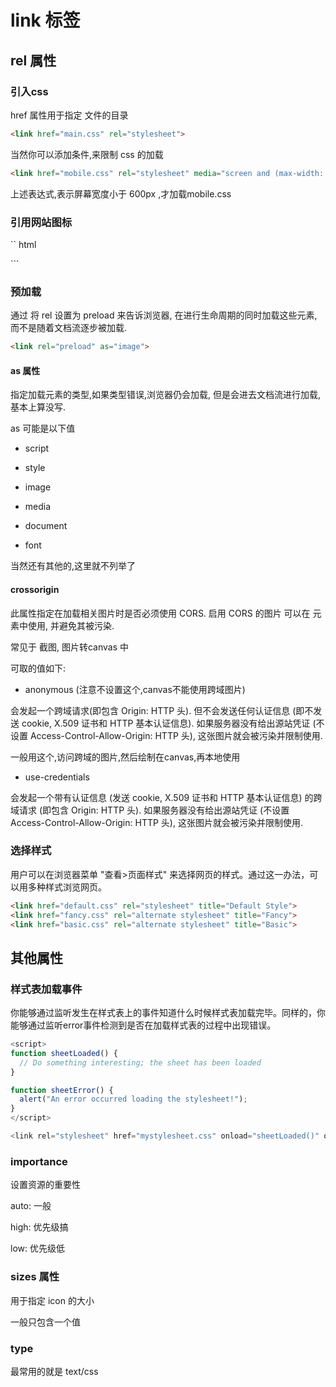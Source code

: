 # link 标签

## rel 属性

### 引入css

href 属性用于指定 文件的目录

``` html
<link href="main.css" rel="stylesheet">
```

当然你可以添加条件,来限制 css 的加载

``` html
<link href="mobile.css" rel="stylesheet" media="screen and (max-width: 600px)">
```

上述表达式,表示屏幕宽度小于 600px ,才加载mobile.css
### 引用网站图标

`` html
<link rel="icon" href="favicon.ico">
```

### 预加载

通过 将 rel 设置为 preload 来告诉浏览器, 在进行生命周期的同时加载这些元素,而不是随着文档流逐步被加载.

``` html
<link rel="preload" as="image">
```
#### as 属性

指定加载元素的类型,如果类型错误,浏览器仍会加载, 但是会进去文档流进行加载,基本上算没写.

as 可能是以下值

* script

* style

* image

* media

* document

* font

当然还有其他的,这里就不列举了

#### crossorigin

此属性指定在加载相关图片时是否必须使用 CORS. 启用 CORS 的图片 可以在 <canvas> 元素中使用, 并避免其被污染.
 
常见于 截图, 图片转canvas 中

可取的值如下:

* anonymous (注意不设置这个,canvas不能使用跨域图片)


会发起一个跨域请求(即包含 Origin: HTTP 头). 但不会发送任何认证信息 (即不发送 cookie, X.509 证书和 HTTP 基本认证信息). 如果服务器没有给出源站凭证 (不设置 Access-Control-Allow-Origin: HTTP 头), 这张图片就会被污染并限制使用.

一般用这个,访问跨域的图片,然后绘制在canvas,再本地使用

* use-credentials

会发起一个带有认证信息 (发送 cookie, X.509 证书和 HTTP 基本认证信息) 的跨域请求 (即包含 Origin: HTTP 头). 如果服务器没有给出源站凭证 (不设置 Access-Control-Allow-Origin: HTTP 头), 这张图片就会被污染并限制使用.

### 选择样式

用户可以在浏览器菜单 "查看>页面样式" 来选择网页的样式。通过这一办法，可以用多种样式浏览网页。

``` html
<link href="default.css" rel="stylesheet" title="Default Style">
<link href="fancy.css" rel="alternate stylesheet" title="Fancy">
<link href="basic.css" rel="alternate stylesheet" title="Basic">
```
## 其他属性


### 样式表加载事件

你能够通过监听发生在样式表上的事件知道什么时候样式表加载完毕。同样的，你能够通过监听error事件检测到是否在加载样式表的过程中出现错误。
``` javascript
<script>
function sheetLoaded() {
  // Do something interesting; the sheet has been loaded
}

function sheetError() {
  alert("An error occurred loading the stylesheet!");
}
</script>

<link rel="stylesheet" href="mystylesheet.css" onload="sheetLoaded()" onerror="sheetError()">
```
### importance

设置资源的重要性

auto: 一般

high: 优先级搞

low: 优先级低

### sizes 属性

用于指定 icon 的大小

一般只包含一个值

### type

最常用的就是 text/css
